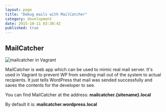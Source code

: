 ```yaml
---
layout: page
title: "Debug mails with MailCatcher"
category: development
date: 2015-10-11 03:30:42
published: true
---
```


## MailCatcher
![mailcatcher in Vagrant]({{site.base_url}}/images/mailcatcher-example.png)

MailCatcher is web app which can be used to mimic real mail server. It's used in Vagrant to prevent WP from sending mail out of the system to actual recipients. It just tells WordPress that mail was sended successfully and saves the contents for the developer to see.

You can find MailCatcher at the address: **mailcatcher.{sitename}.local**

By default it is: **mailcatcher.wordpress.local**
